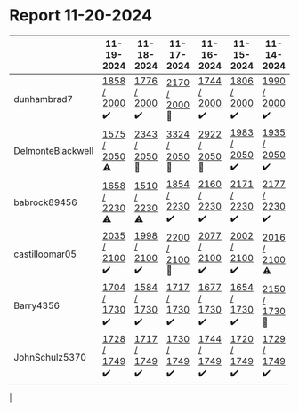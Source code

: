 # Report 11-20-2024
| | 11-19-2024 | 11-18-2024 | 11-17-2024 | 11-16-2024 | 11-15-2024 | 11-14-2024 | 11-13-2024 |
| --- | --- | --- | --- | --- | --- | --- | --- |
| dunhambrad7 | [1858 / 2000](https://www.myfitnesspal.com/food/diary/dunhambrad7?date=2024-11-19) :heavy_check_mark: | [1776 / 2000](https://www.myfitnesspal.com/food/diary/dunhambrad7?date=2024-11-18) :heavy_check_mark: | [2170 / 2000](https://www.myfitnesspal.com/food/diary/dunhambrad7?date=2024-11-17) :no_entry_sign: | [1744 / 2000](https://www.myfitnesspal.com/food/diary/dunhambrad7?date=2024-11-16) :heavy_check_mark: | [1806 / 2000](https://www.myfitnesspal.com/food/diary/dunhambrad7?date=2024-11-15) :heavy_check_mark: | [1990 / 2000](https://www.myfitnesspal.com/food/diary/dunhambrad7?date=2024-11-14) :heavy_check_mark: | [1451 / 2000](https://www.myfitnesspal.com/food/diary/dunhambrad7?date=2024-11-13) :warning: |
| DelmonteBlackwell | [1575 / 2050](https://www.myfitnesspal.com/food/diary/DelmonteBlackwell?date=2024-11-19) :warning: | [2343 / 2050](https://www.myfitnesspal.com/food/diary/DelmonteBlackwell?date=2024-11-18) :no_entry_sign: | [3324 / 2050](https://www.myfitnesspal.com/food/diary/DelmonteBlackwell?date=2024-11-17) :no_entry_sign: | [2922 / 2050](https://www.myfitnesspal.com/food/diary/DelmonteBlackwell?date=2024-11-16) :no_entry_sign: | [1983 / 2050](https://www.myfitnesspal.com/food/diary/DelmonteBlackwell?date=2024-11-15) :heavy_check_mark: | [1935 / 2050](https://www.myfitnesspal.com/food/diary/DelmonteBlackwell?date=2024-11-14) :heavy_check_mark: | [1930 / 2050](https://www.myfitnesspal.com/food/diary/DelmonteBlackwell?date=2024-11-13) :heavy_check_mark: |
| babrock89456 | [1658 / 2230](https://www.myfitnesspal.com/food/diary/babrock89456?date=2024-11-19) :warning: | [1510 / 2230](https://www.myfitnesspal.com/food/diary/babrock89456?date=2024-11-18) :warning: | [1854 / 2230](https://www.myfitnesspal.com/food/diary/babrock89456?date=2024-11-17) :heavy_check_mark: | [2160 / 2230](https://www.myfitnesspal.com/food/diary/babrock89456?date=2024-11-16) :heavy_check_mark: | [2171 / 2230](https://www.myfitnesspal.com/food/diary/babrock89456?date=2024-11-15) :heavy_check_mark: | [2177 / 2230](https://www.myfitnesspal.com/food/diary/babrock89456?date=2024-11-14) :heavy_check_mark: | [2078 / 2230](https://www.myfitnesspal.com/food/diary/babrock89456?date=2024-11-13) :heavy_check_mark: |
| castilloomar05 | [2035 / 2100](https://www.myfitnesspal.com/food/diary/castilloomar05?date=2024-11-19) :heavy_check_mark: | [1998 / 2100](https://www.myfitnesspal.com/food/diary/castilloomar05?date=2024-11-18) :heavy_check_mark: | [2200 / 2100](https://www.myfitnesspal.com/food/diary/castilloomar05?date=2024-11-17) :no_entry_sign: | [2077 / 2100](https://www.myfitnesspal.com/food/diary/castilloomar05?date=2024-11-16) :heavy_check_mark: | [2002 / 2100](https://www.myfitnesspal.com/food/diary/castilloomar05?date=2024-11-15) :heavy_check_mark: | [2016 / 2100](https://www.myfitnesspal.com/food/diary/castilloomar05?date=2024-11-14) :warning: | [1672 / 2100](https://www.myfitnesspal.com/food/diary/castilloomar05?date=2024-11-13) :warning: |
| Barry4356 | [1704 / 1730](https://www.myfitnesspal.com/food/diary/Barry4356?date=2024-11-19) :heavy_check_mark: | [1584 / 1730](https://www.myfitnesspal.com/food/diary/Barry4356?date=2024-11-18) :heavy_check_mark: | [1717 / 1730](https://www.myfitnesspal.com/food/diary/Barry4356?date=2024-11-17) :heavy_check_mark: | [1677 / 1730](https://www.myfitnesspal.com/food/diary/Barry4356?date=2024-11-16) :heavy_check_mark: | [1654 / 1730](https://www.myfitnesspal.com/food/diary/Barry4356?date=2024-11-15) :heavy_check_mark: | [2150 / 1730](https://www.myfitnesspal.com/food/diary/Barry4356?date=2024-11-14) :no_entry_sign: | [1663 / 1730](https://www.myfitnesspal.com/food/diary/Barry4356?date=2024-11-13) :heavy_check_mark: |
| JohnSchulz5370 | [1728 / 1749](https://www.myfitnesspal.com/food/diary/JohnSchulz5370?date=2024-11-19) :heavy_check_mark: | [1717 / 1749](https://www.myfitnesspal.com/food/diary/JohnSchulz5370?date=2024-11-18) :heavy_check_mark: | [1730 / 1749](https://www.myfitnesspal.com/food/diary/JohnSchulz5370?date=2024-11-17) :heavy_check_mark: | [1744 / 1749](https://www.myfitnesspal.com/food/diary/JohnSchulz5370?date=2024-11-16) :heavy_check_mark: | [1720 / 1749](https://www.myfitnesspal.com/food/diary/JohnSchulz5370?date=2024-11-15) :heavy_check_mark: | [1729 / 1749](https://www.myfitnesspal.com/food/diary/JohnSchulz5370?date=2024-11-14) :heavy_check_mark: | [1727 / 1749](https://www.myfitnesspal.com/food/diary/JohnSchulz5370?date=2024-11-13) :heavy_check_mark: |
|